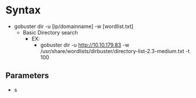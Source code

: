 # Syntax

- gobuster dir -u [ip/domainname] -w [wordlist.txt]
  - Basic Directory search
    - EX:
      - gobuster dir -u http://10.10.179.83 -w /usr/share/wordlists/dirbuster/directory-list-2.3-medium.txt -t 100


## Parameters

- s